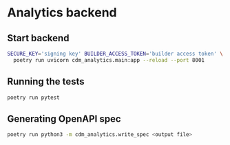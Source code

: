 # Analytics backend

## Start backend

```bash
SECURE_KEY='signing key' BUILDER_ACCESS_TOKEN='builder access token' \
  poetry run uvicorn cdm_analytics.main:app --reload --port 8001
```

## Running the tests

```bash
poetry run pytest
```

## Generating OpenAPI spec

```bash
poetry run python3 -m cdm_analytics.write_spec <output file>
```
